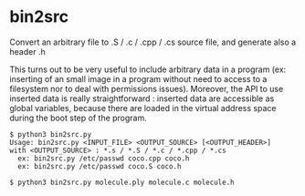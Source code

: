 # bin2src
Convert an arbitrary file to .S / .c / .cpp / .cs source file, and generate also a header .h

This turns out to be very useful to include arbitrary data in a program (ex: inserting of an small image in a program without need to access to a filesystem nor to deal with permissions issues). Moreover, the API to use inserted data is really straightforward : inserted data are accessible as global variables, because there are loaded in the virtual address space during the boot step of the program.

```
$ python3 bin2src.py
Usage: bin2src.py <INPUT_FILE> <OUTPUT_SOURCE> [<OUTPUT_HEADER>]
with <OUTPUT_SOURCE> : *.s / *.S / *.c / *.cpp / *.cs
  ex: bin2src.py /etc/passwd coco.cpp coco.h
  ex: bin2src.py /etc/passwd coco.S coco.h

$ python3 bin2src.py molecule.ply molecule.c molecule.h
```
